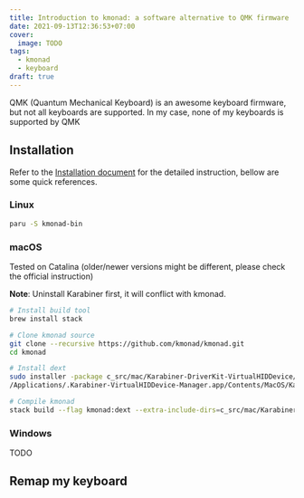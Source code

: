 ```yaml
---
title: Introduction to kmonad: a software alternative to QMK firmware
date: 2021-09-13T12:36:53+07:00
cover:
  image: TODO
tags:
  - kmonad
  - keyboard
draft: true
---
```


QMK (Quantum Mechanical Keyboard) is an awesome keyboard firmware, but not all keyboards are supported.
In my case, none of my keyboards is supported by QMK

## Installation

Refer to the [Installation document](https://github.com/kmonad/kmonad/blob/master/doc/installation.md#arch-linux) for the detailed instruction, bellow are some quick references.

### Linux

```sh
paru -S kmonad-bin
```

### macOS


Tested on Catalina (older/newer versions might be different, please check the official instruction)

**Note**: Uninstall Karabiner first, it will conflict with kmonad.

```sh
# Install build tool
brew install stack

# Clone kmonad source
git clone --recursive https://github.com/kmonad/kmonad.git
cd kmonad

# Install dext
sudo installer -package c_src/mac/Karabiner-DriverKit-VirtualHIDDevice/dist/Karabiner-DriverKit-VirtualHIDDevice-1.15.0.pkg -target LocalSystem
/Applications/.Karabiner-VirtualHIDDevice-Manager.app/Contents/MacOS/Karabiner-VirtualHIDDevice-Manager activate

# Compile kmonad
stack build --flag kmonad:dext --extra-include-dirs=c_src/mac/Karabiner-DriverKit-VirtualHIDDevice/include/pqrs/karabiner/driverkit:c_src/mac/Karabiner-DriverKit-VirtualHIDDevice/src/Client/vendor/include
```

### Windows

TODO

## Remap my keyboard
